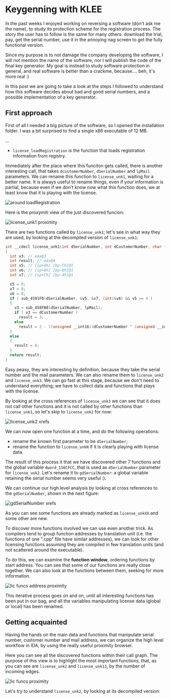 # Keygenning with KLEE
In the past weeks I enjoyed working on reversing a software (don't ask me the name), to study its protection scheme for the registration process. The story the user has to follow is the same for many others: download the trial, pay, get the serial number, use it in the annoying nag screen to get the fully functional version.

Since my purpose is to not damage the company developing the software, I will not mention the name of the software, nor I will publish the code of the final key generator. My goal is instead to study software protection in general, and real software is better than a crackme, because.... beh, it's more real :)

In this post we are going to take a look at the steps I followed to understand how this software decides about bad and good serial numbers, and a possible implementation of a key generator.

## First approach
First of all I needed a big picture of the software, so I opened the installation folder. I was a bit surprised to find a single x86 executable of 12 MB.

...

* `license_loadRegistration` is the function that loads registration information from registry.

Immediately after the place where this funciton gets called, there is another interesting call, that takes `dcustomerNumber`, `dSerialNumber` and `lpMail` parameters. We can rename this function to `license_unk1`, waiting for a better name. It is always useful to rename things, even if your information is partial, because even if we don't know now what this function does, we at least know that it is playing with the license.

![around loadRegistration](https://github.com/michele-bertasi/keygen-post/raw/master/1_around_load_registration.png)

Here is the proxymiti view of the just discovered funcion:

![license_unk1 proximity](https://github.com/michele-bertasi/keygen-post/raw/master/2_license_unk1_proximity.png)

There are two functions called by `license_unk1`; let's see in what way they are used, by looking at the decompiled version of `license_unk1`:

```C
int __cdecl license_unk1(int dSerialNumber, int dCustomerNumber, char *lpMail)
{
  int v3; // eax@3
  int result; // eax@4
  int v5; // [sp+4h] [bp-Ch]@1
  int v6; // [sp+8h] [bp-8h]@1
  int v7; // [sp+Ch] [bp-4h]@1

  v5 = 0;
  v7 = 0;
  v6 = 0;
  if ( sub_4591F0(dSerialNumber, &v5, &v7, (int)&v6) && v5 == 4 )
  {
    v3 = sub_458FB0(dSerialNumber, lpMail);
    if ( v3 == dCustomerNumber )
      result = 3;
    else
      result = 2 - ((unsigned __int16)(dCustomerNumber ^ (unsigned __int16)v3) != 0);
  }
  else
  {
    result = 0;
  }
  return result;
}
```

Easy peasy, they are interesting by definition, because they take the serial number and the mail parameters. We can also rename them to `license_unk2` and `license_unk3`. We can go fast at this stage, because we don't need to understand everything; we have to collect data and functions that plays with the license.

By looking at the cross references of `license_unk3` we can see that it does not call other functions and it is not called by other functions than `license_unk1`, so let's skip to `license_unk2` for now:

![license_unk2 xrefs](https://github.com/michele-bertasi/keygen-post/raw/master/3_license_unk2_xrefs.png)

We can now open one function at a time, and do the following operations:
* rename the known first parameter to be `dSerialNumber`;
* rename the function to `license_unkN` if it is clearly playing with license data.

The result of this process it that we have discovered other 7 functions and the global variable `dword_156CFCC`, that is used as `dSerialNumber` parameter for `license_unk2`. Let's rename it to `gdSerialNumber`: a global variable retaining the serial number seems very useful :).

We can continue our high level analysis by looking at cross references to the `gdSerialNumber`, shown in the next figure:

![gdSerialNumber xrefs](https://github.com/michele-bertasi/keygen-post/raw/master/5_gdSerialNumber_xrefs.png)

As you can see some functions are already marked as `license_unkXX` and some other are new.

To discover more functions involved we can use even another trick. As compilers tend to group function addresses by translation unit (i.e. the functions of one ".cpp" file have similar addresses), we can look for other licensing functions assuming they are compiled in few translation units (and not scattered around the executable).

To do this, we can examine the **function window**, ordering functions by start address. You can see that some of our functions are really close together. We can also look at the functions between them, seeking for more information.

![lic funcs address proximity](https://github.com/michele-bertasi/keygen-post/raw/master/6_lic_funcs_code_proximity.png)

This iterative process goes on and on, until all interesting functions has been put in our bag, and all the variables manipulating license data (global or local) has been renamed.

## Getting acquainted
Having the hands on the main data and functions that manipulate serial number, customer number and mail address, we can organize the high level workflow in IDA, by using the really useful proximity browser.

Here you can see all the discovered functions within their call graph. The purpose of this view is to highlight the most important functions, that, as you can see are `license_unk2` and `license_unk13`, by the number of incoming edges.

![lic funcs proximity](https://github.com/michele-bertasi/keygen-post/raw/master/7_license_proximity.png)

Let's try to understand `license_unk2`, by looking at its decompiled version:
